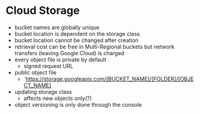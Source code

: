 # Cloud Storage

- bucket names are globally unique
- bucket location is dependent on the storage class
- bucket location cannot be changed after creation
- retrieval cost can be free in Multi-Regional buckets but network transfers (leaving Google Cloud) is charged
- every object file is private by default
  - signed request URL
- public object file
  - `https://storage.googleapis.com/[BUCKET_NAME]/[FOLDER]/[OBJECT_NAME]
- updating storage class
  - affects new objects only(?)
- object versioning is only done through the console